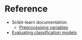 # Reference

- Scikit-learn documentation
  - [Preprocessing variables](https://scikit-learn.org/stable/modules/preprocessing.html)
- [Evaluating classification models](https://www.analyticsvidhya.com/blog/2021/07/metrics-to-evaluate-your-classification-model-to-take-the-right-decisions/)
